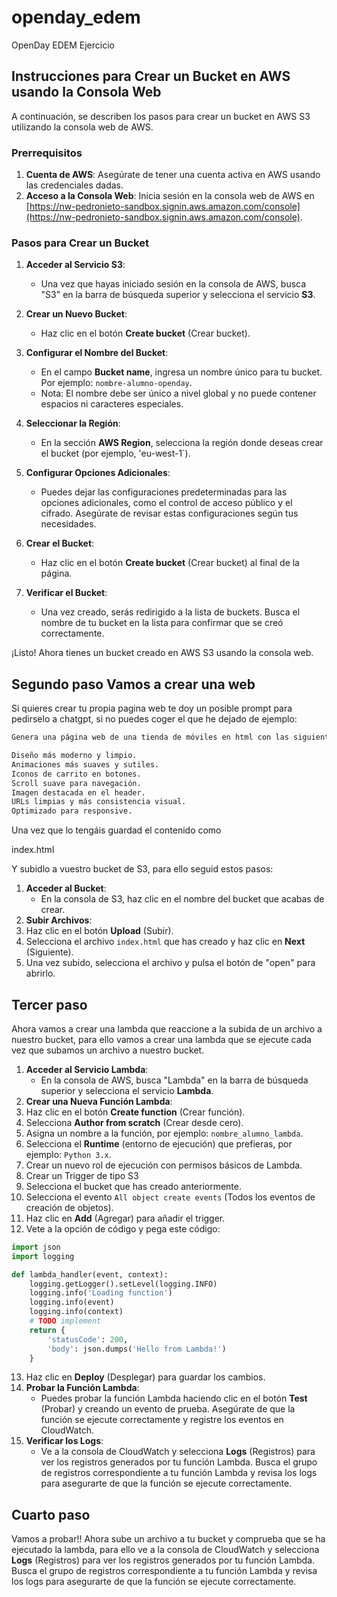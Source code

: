 # openday_edem
OpenDay EDEM Ejercicio

## Instrucciones para Crear un Bucket en AWS usando la Consola Web

A continuación, se describen los pasos para crear un bucket en AWS S3 utilizando la consola web de AWS.

### Prerrequisitos

1. **Cuenta de AWS**: Asegúrate de tener una cuenta activa en AWS usando las credenciales dadas.
2. **Acceso a la Consola Web**: Inicia sesión en la consola web de AWS en [https://nw-pedronieto-sandbox.signin.aws.amazon.com/console](https://nw-pedronieto-sandbox.signin.aws.amazon.com/console).
### Pasos para Crear un Bucket

1. **Acceder al Servicio S3**:
   - Una vez que hayas iniciado sesión en la consola de AWS, busca "S3" en la barra de búsqueda superior y selecciona el servicio **S3**.

2. **Crear un Nuevo Bucket**:
   - Haz clic en el botón **Create bucket** (Crear bucket).

3. **Configurar el Nombre del Bucket**:
   - En el campo **Bucket name**, ingresa un nombre único para tu bucket. Por ejemplo: `nombre-alumno-openday`.
   - Nota: El nombre debe ser único a nivel global y no puede contener espacios ni caracteres especiales.

4. **Seleccionar la Región**:
   - En la sección **AWS Region**, selecciona la región donde deseas crear el bucket (por ejemplo, 'eu-west-1`).

5. **Configurar Opciones Adicionales**:
   - Puedes dejar las configuraciones predeterminadas para las opciones adicionales, como el control de acceso público y el cifrado. Asegúrate de revisar estas configuraciones según tus necesidades.

6. **Crear el Bucket**:
   - Haz clic en el botón **Create bucket** (Crear bucket) al final de la página.

7. **Verificar el Bucket**:
   - Una vez creado, serás redirigido a la lista de buckets. Busca el nombre de tu bucket en la lista para confirmar que se creó correctamente.


¡Listo! Ahora tienes un bucket creado en AWS S3 usando la consola web.

## Segundo paso Vamos a crear una web

Si quieres crear tu propia pagina web te doy un posible prompt para pedirselo a chatgpt, si no puedes coger el que he dejado de ejemplo:

```bash
Genera una página web de una tienda de móviles en html con las siguientes funcionalidades:

Diseño más moderno y limpio.
Animaciones más suaves y sutiles.
Iconos de carrito en botones.
Scroll suave para navegación.
Imagen destacada en el header.
URLs limpias y más consistencia visual.
Optimizado para responsive.

```
Una vez que lo tengáis guardad el contenido como 

index.html

Y subidlo a vuestro bucket de S3, para ello seguid estos pasos:
1. **Acceder al Bucket**:
   - En la consola de S3, haz clic en el nombre del bucket que acabas de crear.
2. **Subir Archivos**:
3. Haz clic en el botón **Upload** (Subir).
4. Selecciona el archivo `index.html` que has creado y haz clic en **Next** (Siguiente).
5. Una vez subido, selecciona el archivo y pulsa el botón de "open" para abrirlo.


## Tercer paso

Ahora vamos a crear una lambda que reaccione a la subida de un archivo a nuestro bucket, para ello vamos a crear una lambda que se ejecute cada vez que subamos un archivo a nuestro bucket.

1. **Acceder al Servicio Lambda**:
   - En la consola de AWS, busca "Lambda" en la barra de búsqueda superior y selecciona el servicio **Lambda**.
2. **Crear una Nueva Función Lambda**:
3. Haz clic en el botón **Create function** (Crear función).
4. Selecciona **Author from scratch** (Crear desde cero).
5. Asigna un nombre a la función, por ejemplo: `nombre_alumno_lambda`.
6. Selecciona el **Runtime** (entorno de ejecución) que prefieras, por ejemplo: `Python 3.x`.
7. Crear un nuevo rol de ejecución con permisos básicos de Lambda.
8. Crear un Trigger de tipo S3 
9. Selecciona el bucket que has creado anteriormente.
10. Selecciona el evento `All object create events` (Todos los eventos de creación de objetos).
11. Haz clic en **Add** (Agregar) para añadir el trigger.
12. Vete a la opción de código y pega este código:
```python
import json
import logging

def lambda_handler(event, context):
    logging.getLogger().setLevel(logging.INFO)
    logging.info('Loading function')
    logging.info(event)
    logging.info(context)
    # TODO implement
    return {
        'statusCode': 200,
        'body': json.dumps('Hello from Lambda!')
    }
```
13. Haz clic en **Deploy** (Desplegar) para guardar los cambios.
14. **Probar la Función Lambda**:
    - Puedes probar la función Lambda haciendo clic en el botón **Test** (Probar) y creando un evento de prueba. Asegúrate de que la función se ejecute correctamente y registre los eventos en CloudWatch.
15. **Verificar los Logs**:
    - Ve a la consola de CloudWatch y selecciona **Logs** (Registros) para ver los registros generados por tu función Lambda. Busca el grupo de registros correspondiente a tu función Lambda y revisa los logs para asegurarte de que la función se ejecute correctamente.

## Cuarto paso

Vamos a probar!! Ahora sube un archivo a tu bucket y comprueba que se ha ejecutado la lambda, para ello ve a la consola de CloudWatch y selecciona **Logs** (Registros) para ver los registros generados por tu función Lambda. Busca el grupo de registros correspondiente a tu función Lambda y revisa los logs para asegurarte de que la función se ejecute correctamente.
